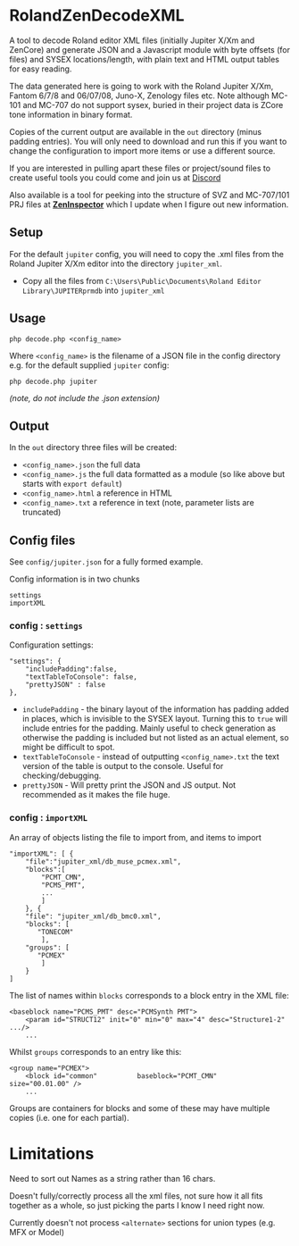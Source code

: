 # RolandZenDecodeXML
A tool to decode Roland editor XML files (initially Jupiter X/Xm and ZenCore) and generate JSON and a Javascript module with byte offsets (for files)
and SYSEX locations/length, with plain text and HTML output tables for easy reading.

The data generated here is going to work with the Roland Jupiter X/Xm, Fantom 6/7/8 and 06/07/08, Juno-X, Zenology files etc. Note although MC-101 and MC-707 do not support sysex, buried in their project data is ZCore tone information in binary format.

Copies of the current output are available in the `out` directory (minus padding entries). You will only need to download and run this if you want to change the configuration to import more items or use a different source.

If you are interested in pulling apart these files or project/sound files to create useful tools you could come and join us at [Discord](https://discord.gg/Kf7gEDFzfV)

Also available is a tool for peeking into the structure of SVZ and MC-707/101 PRJ files at [**ZenInspector**](https://unrelated-domainname.com/zeninspector/) which I update when I figure out new information.

## Setup

For the default `jupiter` config, you will need to copy the .xml files from the
Roland Jupiter X/Xm editor into the directory `jupiter_xml`.

- Copy all the files from `C:\Users\Public\Documents\Roland Editor Library\JUPITERprmdb` into `jupiter_xml`

## Usage

    php decode.php <config_name>

Where `<config_name>` is the filename of a JSON file in the config directory e.g. for the default supplied `jupiter` config:

    php decode.php jupiter

*(note, do not include the .json extension)*

## Output
In the `out` directory three files will be created:

- `<config_name>.json` the full data
- `<config_name>.js` the full data formatted as a module (so like above but starts with `export default`)
- `<config_name>.html` a reference in HTML
- `<config_name>.txt` a reference in text (note, parameter lists are truncated)

## Config files

See `config/jupiter.json` for a fully formed example.

Config information is in two chunks

    settings
    importXML

### config : `settings`
Configuration settings:

    "settings": {
        "includePadding":false,
        "textTableToConsole": false,
        "prettyJSON" : false
    },

- `includePadding` - the binary layout of the information has padding added in places, which is invisible to the SYSEX layout. Turning this to `true` will include entries for the padding. Mainly useful to check generation as otherwise the padding is included but not listed as an actual element, so might be difficult to spot.
- `textTableToConsole` - instead of outputting `<config_name>.txt` the text version of the table is output to the console. Useful for checking/debugging.
- `prettyJSON` - Will pretty print the JSON and JS output. Not recommended as it makes the file huge.

### config : `importXML`

An array of objects listing the file to import from, and items to import

    "importXML": [ {
        "file":"jupiter_xml/db_muse_pcmex.xml",
        "blocks":[
            "PCMT_CMN",
            "PCMS_PMT",
            ...
            ]
        }, {
        "file": "jupiter_xml/db_bmc0.xml",
        "blocks": [
           "TONECOM"
            ],
        "groups": [
           "PCMEX"
            ]
        }
    ]

The list of names within `blocks` corresponds to a block entry in the XML file:

    <baseblock name="PCMS_PMT" desc="PCMSynth PMT">
	    <param id="STRUCT12" init="0" min="0" max="4" desc="Structure1-2" .../>
        ...

Whilst `groups` corresponds to an entry like this:

    <group name="PCMEX">
	    <block id="common"			baseblock="PCMT_CMN"						size="00.01.00" />
        ...

Groups are containers for blocks and some of these may have multiple copies (i.e. one for each partial).

# Limitations
Need to sort out Names as a string rather than 16 chars.

Doesn't fully/correctly process all the xml files, not sure how it all fits together as a whole, so just picking the parts I know I need right now.

Currently doesn't not process `<alternate>` sections for union types (e.g. MFX or Model)
